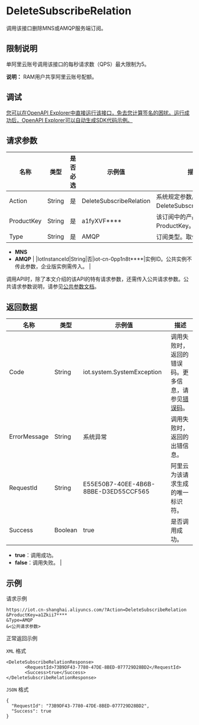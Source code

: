 # DeleteSubscribeRelation

调用该接口删除MNS或AMQP服务端订阅。

## 限制说明

单阿里云账号调用该接口的每秒请求数（QPS）最大限制为5。

**说明：** RAM用户共享阿里云账号配额。

## 调试

[您可以在OpenAPI Explorer中直接运行该接口，免去您计算签名的困扰。运行成功后，OpenAPI Explorer可以自动生成SDK代码示例。](https://api.aliyun.com/#product=Iot&api=DeleteSubscribeRelation&type=RPC&version=2018-01-20)

## 请求参数

|名称|类型|是否必选|示例值|描述|
|--|--|----|---|--|
|Action|String|是|DeleteSubscribeRelation|系统规定参数。取值：DeleteSubscribeRelation。 |
|ProductKey|String|是|a1fyXVF\*\*\*\*|该订阅中的产品的ProductKey。 |
|Type|String|是|AMQP|订阅类型。取值：

 -   **MNS**
-   **AMQP** |
|IotInstanceId|String|否|iot-cn-0pp1n8t\*\*\*\*|实例ID。公共实例不传此参数，企业版实例需传入。 |

调用API时，除了本文介绍的该API的特有请求参数，还需传入公共请求参数。公共请求参数说明，请参见[公共参数文档](~~30561~~)。

## 返回数据

|名称|类型|示例值|描述|
|--|--|---|--|
|Code|String|iot.system.SystemException|调用失败时，返回的错误码。更多信息，请参见[错误码](~~87387~~)。 |
|ErrorMessage|String|系统异常|调用失败时，返回的出错信息。 |
|RequestId|String|E55E50B7-40EE-4B6B-8BBE-D3ED55CCF565|阿里云为该请求生成的唯一标识符。 |
|Success|Boolean|true|是否调用成功。

 -   **true**：调用成功。
-   **false**：调用失败。 |

## 示例

请求示例

```
https://iot.cn-shanghai.aliyuncs.com/?Action=DeleteSubscribeRelation
&ProductKey=a1Zkii7****
&Type=AMQP
&<公共请求参数>
```

正常返回示例

`XML` 格式

```
<DeleteSubscribeRelationResponse>
       <RequestId>73B9DF43-7780-47DE-8BED-077729D28BD2</RequestId>
       <Success>true</Success>
</DeleteSubscribeRelationResponse>
```

`JSON` 格式

```
{
  "RequestId": "73B9DF43-7780-47DE-8BED-077729D28BD2",
  "Success": true
}
```

